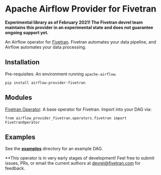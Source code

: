 # Apache Airflow Provider for Fivetran

**Experimental library as of February 2021! The Fivetran devrel team maintains this provider in an experimental state and does not guarantee ongoing support yet.**

An Airflow operator for [Fivetran](https://fivetran.com). Fivetran automates your data pipeline, and Airflow automates your data processing.

## Installation

Pre-requisites: An environment running `apache-airflow`.

```
pip install airflow-provider-fivetran
```

## Modules

[Fivetran Operator](./airflow_provider_fivetran/operators/fivetran.py): A base operator for Fivetran. Import into your DAG via:

```
from airflow_provider_fivetran.operators.fivetran import FivetranOperator
```

## Examples

See the [**examples**](./airflow_provider_fivetran/examples) directory for an example DAG.

**This operator is in very early stages of development! Feel free to submit issues, PRs, or email the current authors at [devrel@fivetran.com](mailto:devrel@fivetran.com) for feedback.
